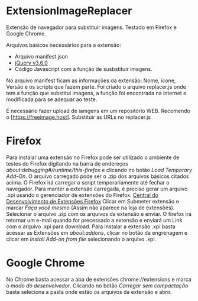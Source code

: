 # ExtensionImageReplacer
 Extensão de navegador para substituir imagens.
 Testado em Firefox e Google Chrome.

Arquivos básicos necessários para a extensão:
 - Arquivo manifest.json
 - [jQuery v3.6.0](https://jquery.com/download/)
 - Código Javascript com a função de susbstituir imagens.
 
 No arquivo manifest ficam as informações da extensão: Nome, ícone, Versão e os scripts que fazem parte.
 Foi criado o arquivo replacer.js onde tem a função que substitui imagens, a função foi encontrada na internet e modificada para se adequar ao teste.
 
 É necessário fazer upload de iamgens em um repositório WEB. Recomendo o [https://freeimage.host].
 Substituir as URLs no replacer.js
 
 # Firefox
 Para instalar uma extensão no Firefox pode ser utilizado o ambiente de testes do Firefox digitando na barra de endereços *about:debugging#/runtime/this-firefox* e clicando no botão *Load Temporary Add-On*.
 O arquivo carregado pode ser o .zip dos arquivos básicos citados acima. O Firefox irá carregar o script temporariamente até fechar o navegador.
 Para manter a extensão carregada, é preciso gerar um arquivo .xpi usando o gerenciador de extensões do Firefox.
 [Central do Desenvolvimento de Extensões Firefox](https://addons.mozilla.org/pt-BR/developers/addon/submit/distribution)
 Clicar em Submeter extensão e marcar *Faça você mesmo* (Assim não aparece na loja de extensões).
 Selecionar o arquivo .zip com os arquivos da extensão e enviar.
 O firefox irá retornar um e-mail quando for precessado a extensão e enviará um Link com o arquivo .xpi para download.
 Para instalar a extensâo .xpi basta acessar as Extensões em *about:addons*, clicar no botão da engrenagem e clicar em *Install Add-on from file* selecionando o arquivo .xpi.
 
 # Google Chrome
 No Chrome basta acessar a aba de extensões chrome://extensions e marca o *modo do desenvolvedor*.
 Clicando no botão *Carregar sem compactação* basta seleciona a pasta onde estão os arquivos da extensão e abrir.
